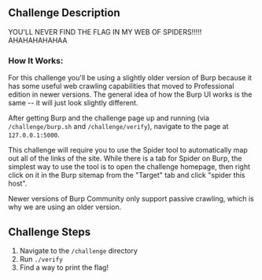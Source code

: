 ## Challenge Description
YOU'LL NEVER FIND THE FLAG IN MY WEB OF SPIDERS!!!!! AHAHAHAHAHAA

### How It Works:
For this challenge you'll be using a slightly older version of Burp because it has some useful web crawling capabilities that moved to Professional edition in newer versions. The general idea of how the Burp UI works is the same -- it will just look slightly different.

After getting Burp and the challenge page up and running (via `/challenge/burp.sh` and `/challenge/verify`), navigate to the page at `127.0.0.1:5000`.

This challenge will require you to use the Spider tool to automatically map out all of the links of the site. While there is a tab for Spider on Burp, the simplest way to use the tool is to open the challenge homepage, then right click on it in the Burp sitemap from the "Target" tab and click "spider this host". 

Newer versions of Burp Community only support passive crawling, which is why we are using an older version.

## Challenge Steps
1. Navigate to the `/challenge` directory
2. Run `./verify`
3. Find a way to print the flag!